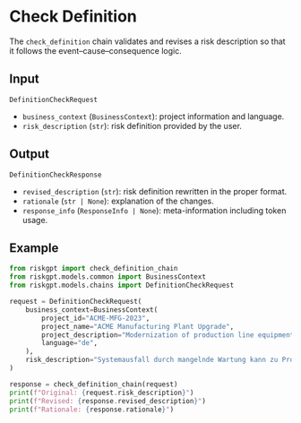 # Check Definition

The `check_definition` chain validates and revises a risk description so that it follows the event–cause–consequence logic.

## Input

`DefinitionCheckRequest`
- `business_context` (`BusinessContext`): project information and language.
- `risk_description` (`str`): risk definition provided by the user.

## Output

`DefinitionCheckResponse`
- `revised_description` (`str`): risk definition rewritten in the proper format.
- `rationale` (`str | None`): explanation of the changes.
- `response_info` (`ResponseInfo | None`): meta-information including token usage.

## Example

```python
from riskgpt import check_definition_chain
from riskgpt.models.common import BusinessContext
from riskgpt.models.chains import DefinitionCheckRequest

request = DefinitionCheckRequest(
    business_context=BusinessContext(
        project_id="ACME-MFG-2023",
        project_name="ACME Manufacturing Plant Upgrade",
        project_description="Modernization of production line equipment and control systems",
        language="de",
    ),
    risk_description="Systemausfall durch mangelnde Wartung kann zu Produktionsstopps führen.",
)

response = check_definition_chain(request)
print(f"Original: {request.risk_description}")
print(f"Revised: {response.revised_description}")
print(f"Rationale: {response.rationale}")
```
